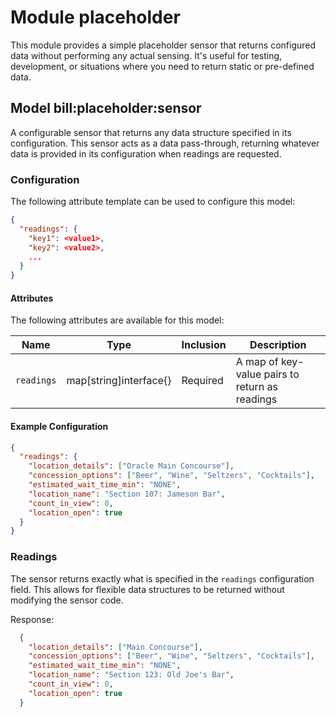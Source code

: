 # Module placeholder

This module provides a simple placeholder sensor that returns configured data without performing any actual sensing. It's useful for testing, development, or situations where you need to return static or pre-defined data.

## Model bill:placeholder:sensor

A configurable sensor that returns any data structure specified in its configuration. This sensor acts as a data pass-through, returning whatever data is provided in its configuration when readings are requested.

### Configuration
The following attribute template can be used to configure this model:

```json
{
  "readings": {
    "key1": <value1>,
    "key2": <value2>,
    ...
  }
}
```

#### Attributes

The following attributes are available for this model:

| Name       | Type                | Inclusion | Description                                     |
|------------|---------------------|-----------|------------------------------------------------|
| `readings` | map[string]interface{} | Required  | A map of key-value pairs to return as readings |

#### Example Configuration

```json
{
  "readings": {
    "location_details": ["Oracle Main Concourse"],
    "concession_options": ["Beer", "Wine", "Seltzers", "Cocktails"],
    "estimated_wait_time_min": "NONE",
    "location_name": "Section 107: Jameson Bar",
    "count_in_view": 0,
    "location_open": true
  }
}
```

### Readings

The sensor returns exactly what is specified in the `readings` configuration field. This allows for flexible data structures to be returned without modifying the sensor code.

Response:

```json
  {
    "location_details": ["Main Concourse"],
    "concession_options": ["Beer", "Wine", "Seltzers", "Cocktails"],
    "estimated_wait_time_min": "NONE",
    "location_name": "Section 123: Old Joe's Bar",
    "count_in_view": 0,
    "location_open": true
  }
```